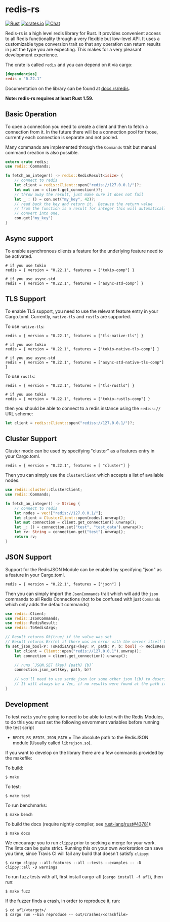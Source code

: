# redis-rs

[![Rust](https://github.com/redis-rs/redis-rs/actions/workflows/rust.yml/badge.svg)](https://github.com/redis-rs/redis-rs/actions/workflows/rust.yml)
[![crates.io](https://img.shields.io/crates/v/redis.svg)](https://crates.io/crates/redis)
[![Chat](https://img.shields.io/discord/976380008299917365?logo=discord)](https://discord.gg/WHKcJK9AKP)

Redis-rs is a high level redis library for Rust.  It provides convenient access
to all Redis functionality through a very flexible but low-level API.  It
uses a customizable type conversion trait so that any operation can return
results in just the type you are expecting.  This makes for a very pleasant
development experience.

The crate is called `redis` and you can depend on it via cargo:

```ini
[dependencies]
redis = "0.22.1"
```

Documentation on the library can be found at
[docs.rs/redis](https://docs.rs/redis).

**Note: redis-rs requires at least Rust 1.59.**

## Basic Operation

To open a connection you need to create a client and then to fetch a
connection from it.  In the future there will be a connection pool for
those, currently each connection is separate and not pooled.

Many commands are implemented through the `Commands` trait but manual
command creation is also possible.

```rust
extern crate redis;
use redis::Commands;

fn fetch_an_integer() -> redis::RedisResult<isize> {
    // connect to redis
    let client = redis::Client::open("redis://127.0.0.1/")?;
    let mut con = client.get_connection()?;
    // throw away the result, just make sure it does not fail
    let _ : () = con.set("my_key", 42)?;
    // read back the key and return it.  Because the return value
    // from the function is a result for integer this will automatically
    // convert into one.
    con.get("my_key")
}
```

## Async support

To enable asynchronous clients a feature for the underlying feature need to be activated.

```
# if you use tokio
redis = { version = "0.22.1", features = ["tokio-comp"] }

# if you use async-std
redis = { version = "0.22.1", features = ["async-std-comp"] }
```

## TLS Support

To enable TLS support, you need to use the relevant feature entry in your Cargo.toml.
Currently, `native-tls` and `rustls` are supported.

To use `native-tls`:

```
redis = { version = "0.22.1", features = ["tls-native-tls"] }

# if you use tokio
redis = { version = "0.22.1", features = ["tokio-native-tls-comp"] }

# if you use async-std
redis = { version = "0.22.1", features = ["async-std-native-tls-comp"] }
```

To use `rustls`:

```
redis = { version = "0.22.1", features = ["tls-rustls"] }

# if you use tokio
redis = { version = "0.22.1", features = ["tokio-rustls-comp"] }
```

then you should be able to connect to a redis instance using the `rediss://` URL scheme:

```rust
let client = redis::Client::open("rediss://127.0.0.1/")?;
```

## Cluster Support

Cluster mode can be used by specifying "cluster" as a features entry in your Cargo.toml.

`redis = { version = "0.22.1", features = [ "cluster"] }`

Then you can simply use the `ClusterClient` which accepts a list of available nodes.

```rust
use redis::cluster::ClusterClient;
use redis::Commands;

fn fetch_an_integer() -> String {
    // connect to redis
    let nodes = vec!["redis://127.0.0.1/"];
    let client = ClusterClient::open(nodes).unwrap();
    let mut connection = client.get_connection().unwrap();
    let _: () = connection.set("test", "test_data").unwrap();
    let rv: String = connection.get("test").unwrap();
    return rv;
}
```

## JSON Support

Support for the RedisJSON Module can be enabled by specifying "json" as a feature in your Cargo.toml.

`redis = { version = "0.22.1", features = ["json"] }`

Then you can simply import the `JsonCommands` trait which will add the `json` commands to all Redis Connections (not to be confused with just `Commands` which only adds the default commands)

```rust
use redis::Client;
use redis::JsonCommands;
use redis::RedisResult;
use redis::ToRedisArgs;

// Result returns Ok(true) if the value was set
// Result returns Err(e) if there was an error with the server itself OR serde_json was unable to serialize the boolean
fn set_json_bool<P: ToRedisArgs>(key: P, path: P, b: bool) -> RedisResult<bool> {
    let client = Client::open("redis://127.0.0.1").unwrap();
    let connection = client.get_connection().unwrap();

    // runs `JSON.SET {key} {path} {b}`
    connection.json_set(key, path, b)?
    
    // you'll need to use serde_json (or some other json lib) to deserialize the results from the bytes
    // It will always be a Vec, if no results were found at the path it'll be an empty Vec
}

```

## Development

To test `redis` you're going to need to be able to test with the Redis Modules, to do this
you must set the following envornment variables before running the test script

- `REDIS_RS_REDIS_JSON_PATH` = The absolute path to the RedisJSON module (Usually called `librejson.so`).

<!-- As support for modules are added later, it would be wise to update this list -->

If you want to develop on the library there are a few commands provided
by the makefile:

To build:

    $ make

To test:

    $ make test

To run benchmarks:

    $ make bench

To build the docs (require nightly compiler, see [rust-lang/rust#43781](https://github.com/rust-lang/rust/issues/43781)):

    $ make docs

We encourage you to run `clippy` prior to seeking a merge for your work.  The lints can be quite strict.  Running this on your own workstation can save you time, since Travis CI will fail any build that doesn't satisfy `clippy`:

    $ cargo clippy --all-features --all --tests --examples -- -D clippy::all -D warnings

To run fuzz tests with afl, first install cargo-afl (`cargo install -f afl`),
then run:

    $ make fuzz

If the fuzzer finds a crash, in order to reproduce it, run:

    $ cd afl/<target>/
    $ cargo run --bin reproduce -- out/crashes/<crashfile>
